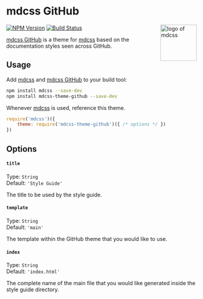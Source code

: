 # mdcss GitHub

<img align="right" width="96" height="96" src="https://i.imgur.com/3rqeZXi.png" title="logo of mdcss">

[![NPM Version][npm-img]][npm] [![Build Status][ci-img]][ci]

[mdcss GitHub] is a theme for [mdcss] based on the documentation styles seen across GitHub.

## Usage

Add [mdcss] and [mdcss GitHub] to your build tool:

```bash
npm install mdcss --save-dev
npm install mdcss-theme-github --save-dev
```

Whenever [mdcss] is used, reference this theme.

```js
require('mdcss')({
	theme: require('mdcss-theme-github')({ /* options */ })
})
```

## Options

#### `title`

Type: `String`  
Default: `'Style Guide'`

The title to be used by the style guide.

#### `template`

Type: `String`  
Default: `'main'`

The template within the GitHub theme that you would like to use.

#### `index`

Type: `String`  
Default: `'index.html'`

The complete name of the main file that you would like generated inside the style guide directory.

[ci]:      https://travis-ci.org/jonathantneal/mdcss-theme-github
[ci-img]:  https://img.shields.io/travis/jonathantneal/mdcss-theme-github.svg
[npm]:     https://www.npmjs.com/package/mdcss-theme-github
[npm-img]: https://img.shields.io/npm/v/mdcss-theme-github.svg
[mdcss]:   https://github.com/jonathantneal/mdcss

[mdcss GitHub]: https://github.com/jonathantneal/mdcss-theme-github
